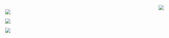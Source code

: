 <img align="right" src="https://github-readme-stats.vercel.app/api?username=Xc1Ym&show_icons=true&hide_title=true" />


![](https://img.shields.io/badge/Cyber%20security-Red%20team-red)

![](https://img.shields.io/badge/Cyber%20security-Blue%20team-blue)

![](https://img.shields.io/badge/Skills-Python-lightgrey)
